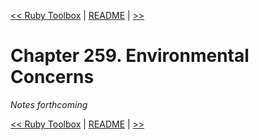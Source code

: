 [&lt;&lt; Ruby Toolbox](ch258-ruby-toolbox.md) | [README](README.md) | [ &gt;&gt;]()

# Chapter 259. Environmental Concerns

*Notes forthcoming*

[&lt;&lt; Ruby Toolbox](ch258-ruby-toolbox.md) | [README](README.md) | [ &gt;&gt;]()
